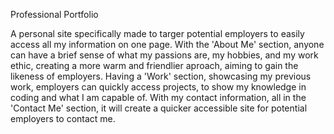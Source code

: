 Professional Portfolio

A personal site specifically made to targer potential employers to easily access all my information on one page. With the 'About Me' section, anyone can have a brief sense of what my passions are, my hobbies, and my work ethic, creating a more warm and friendlier aproach, aiming to gain the likeness of employers. Having a 'Work' section, showcasing my previous work, employers can quickly access projects, to show my knowledge in coding and what I am capable of. With my contact information, all in the 'Contact Me' section, it will create a quicker accessible site for potential employers to contact me.